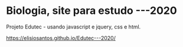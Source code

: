 # Biologia, site para estudo ---2020
Projeto Edutec - usando javascript e jquery, css e html.

https://elisiosantos.github.io/Edutec---2020/
